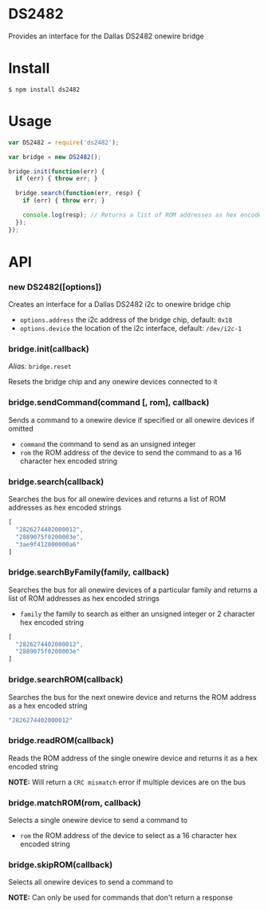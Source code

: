 # DS2482

Provides an interface for the Dallas DS2482 onewire bridge

# Install

```
$ npm install ds2482
```

# Usage

```js
var DS2482 = require('ds2482');

var bridge = new DS2482();

bridge.init(function(err) {
  if (err) { throw err; }

  bridge.search(function(err, resp) {
    if (err) { throw err; }

    console.log(resp); // Returns a list of ROM addresses as hex encoded strings
  });
});
```

# API

### new DS2482([options])
Creates an interface for a Dallas DS2482 i2c to onewire bridge chip

- `options.address` the i2c address of the bridge chip, default: `0x18`
- `options.device` the location of the i2c interface, default: `/dev/i2c-1`

### bridge.init(callback)

_Alias:_ `bridge.reset`

Resets the bridge chip and any onewire devices connected to it

### bridge.sendCommand(command [, rom], callback)
Sends a command to a onewire device if specified or all onewire devices if omitted

- `command` the command to send as an unsigned integer
- `rom` the ROM address of the device to send the command to as a 16 character hex encoded string

### bridge.search(callback)
Searches the bus for all onewire devices and returns a list of ROM addresses as hex encoded strings

```js
[
  "2826274402000012",
  "2889075f0200003e",
  "3ae9f412000000a6"
]
```

### bridge.searchByFamily(family, callback)
Searches the bus for all onewire devices of a particular family and returns a list of ROM addresses as hex encoded strings

- `family` the family to search as either an unsigned integer or 2 character hex encoded string

```js
[
  "2826274402000012",
  "2889075f0200003e"
]
```

### bridge.searchROM(callback)
Searches the bus for the next onewire device and returns the ROM address as a hex encoded string

```js
"2826274402000012"
```

### bridge.readROM(callback)
Reads the ROM address of the single onewire device and returns it as a hex encoded string

__NOTE:__ Will return a `CRC mismatch` error if multiple devices are on the bus

### bridge.matchROM(rom, callback)
Selects a single onewire device to send a command to

- `rom` the ROM address of the device to select as a 16 character hex encoded string

### bridge.skipROM(callback)
Selects all onewire devices to send a command to

__NOTE:__ Can only be used for commands that don't return a response

